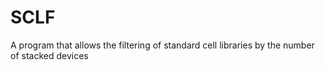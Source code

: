 # SCLF
A program that allows the filtering of standard cell libraries by the number of stacked devices
